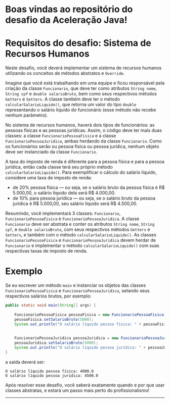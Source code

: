 # Boas vindas ao repositório do desafio da Aceleração Java!


# Requisitos do desafio: Sistema de Recursos Humanos

Neste desafio, você deverá implementar um sistema de recursos humanos utilizando os conceitos de métodos abstratos e `Override`.

Imagine que você está trabalhando em uma equipe e ficou responsável pela criação da classe `Funcionario`, que deve ter como atributos `String nome`, `String cpf` e `double salarioBruto`, bem como seus respectivos métodos `Getters` e `Setters`. A classe também deve ter o método `calcularSalarioLiquido()`, que retorna um valor do tipo `double` representando o salário líquido do funcionário (esse método não recebe nenhum parâmetro). 

No sistema de recursos humanos, haverá dois tipos de funcionários: as pessoas físicas e as pessoas jurídicas. Assim, o código deve ter mais duas classes: a classe `FuncionarioPessoaFisica` e a classe `FuncionarioPessoaJuridica`, ambas herdando da classe `Funcionario`. Como os funcionários serão ou pessoa física ou pessoa jurídica, nenhum objeto deve ser instanciado da classe `Funcionario`.

A taxa do imposto de renda é diferente para a pessoa física e para a pessoa jurídica, então cada classe terá seu próprio método `calcularSalarioLiquido()`. Para exemplificar o cálculo do salário líquido, considere uma taxa de imposto de renda:

- de 20% pessoa física — ou seja, se o salário bruto da pessoa física é R$ 5.000,00, o salário líquido dela será R$ 4.000,00.
- de 10% para pessoa jurídica — ou seja, se o salário bruto da pessoa jurídica é R$ 5.000,00, seu salário líquido será R$ 4.500,00.


Resumindo, você implementará 3 classes: `Funcionario`, `FuncionarioPessoaFisica` e `FuncionarioPessoaJuridica`. A classe `Funcionario` deve ser abstrata e conter os atributos `String nome`, `String cpf`, e `double salarioBruto`, com seus respectivos métodos `Getters` e `Setters`, e também com o método `calcularSalarioLiquido()`. As classes `FuncionarioPessoaFisica` e `FuncionarioPessoaJuridica` devem herdar de `Funcionario` e implementar o método `calcularSalarioLiquido()` com suas respectivas taxas de imposto de renda.

# Exemplo
Se eu escrever um método `main` e instanciar os objetos das classes `FuncionarioPessoaFisica` e `FuncionarioPessoaJuridica`, setando seus respectivos salários brutos, por exemplo:
```java
public static void main(String[] args) {
    
    FuncionarioPessoaFisica pessoaFisica = new FuncionarioPessoaFisica();
    pessoaFisica.setSalarioBruto(5000);
    System.out.println("O salário líquido pessoa física: " + pessoaFisica.calcularSalarioLiquido());
    
    
    FuncionarioPessoaJuridica pessoaJuridica = new FuncionarioPessoaJuridica();
    pessoaJuridica.setSalarioBruto(5000);    
    System.out.println("O salário líquido pessoa jurídica: " + pessoaJuridica.calcularSalarioLiquido());
}
```
a saída deverá ser:
```
O salário líquido pessoa física: 4000.0
O salário líquido pessoa jurídica: 4500.0
```

Após resolver esse desafio, você saberá exatamente quando e por que usar classes abstratas, e estará um passo mais perto do profissionalismo!


---
